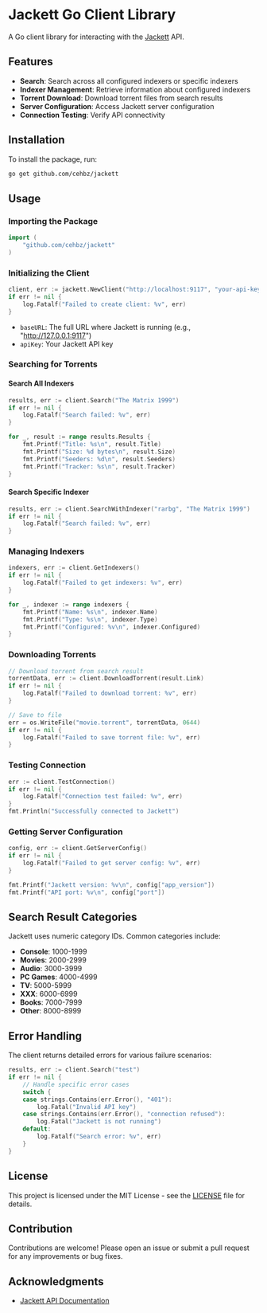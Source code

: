 # Jackett Go Client Library

A Go client library for interacting with the [Jackett](https://github.com/Jackett/Jackett) API.

## Features

- **Search**: Search across all configured indexers or specific indexers
- **Indexer Management**: Retrieve information about configured indexers
- **Torrent Download**: Download torrent files from search results
- **Server Configuration**: Access Jackett server configuration
- **Connection Testing**: Verify API connectivity

## Installation

To install the package, run:

```bash
go get github.com/cehbz/jackett
```

## Usage

### Importing the Package

```go
import (
    "github.com/cehbz/jackett"
)
```

### Initializing the Client

```go
client, err := jackett.NewClient("http://localhost:9117", "your-api-key")
if err != nil {
    log.Fatalf("Failed to create client: %v", err)
}
```

- `baseURL`: The full URL where Jackett is running (e.g., "http://127.0.0.1:9117")
- `apiKey`: Your Jackett API key

### Searching for Torrents

#### Search All Indexers
```go
results, err := client.Search("The Matrix 1999")
if err != nil {
    log.Fatalf("Search failed: %v", err)
}

for _, result := range results.Results {
    fmt.Printf("Title: %s\n", result.Title)
    fmt.Printf("Size: %d bytes\n", result.Size)
    fmt.Printf("Seeders: %d\n", result.Seeders)
    fmt.Printf("Tracker: %s\n", result.Tracker)
}
```

#### Search Specific Indexer
```go
results, err := client.SearchWithIndexer("rarbg", "The Matrix 1999")
if err != nil {
    log.Fatalf("Search failed: %v", err)
}
```

### Managing Indexers

```go
indexers, err := client.GetIndexers()
if err != nil {
    log.Fatalf("Failed to get indexers: %v", err)
}

for _, indexer := range indexers {
    fmt.Printf("Name: %s\n", indexer.Name)
    fmt.Printf("Type: %s\n", indexer.Type)
    fmt.Printf("Configured: %v\n", indexer.Configured)
}
```

### Downloading Torrents

```go
// Download torrent from search result
torrentData, err := client.DownloadTorrent(result.Link)
if err != nil {
    log.Fatalf("Failed to download torrent: %v", err)
}

// Save to file
err = os.WriteFile("movie.torrent", torrentData, 0644)
if err != nil {
    log.Fatalf("Failed to save torrent file: %v", err)
}
```

### Testing Connection

```go
err := client.TestConnection()
if err != nil {
    log.Fatalf("Connection test failed: %v", err)
}
fmt.Println("Successfully connected to Jackett")
```

### Getting Server Configuration

```go
config, err := client.GetServerConfig()
if err != nil {
    log.Fatalf("Failed to get server config: %v", err)
}

fmt.Printf("Jackett version: %v\n", config["app_version"])
fmt.Printf("API port: %v\n", config["port"])
```

## Search Result Categories

Jackett uses numeric category IDs. Common categories include:

- **Console**: 1000-1999
- **Movies**: 2000-2999
- **Audio**: 3000-3999
- **PC Games**: 4000-4999
- **TV**: 5000-5999
- **XXX**: 6000-6999
- **Books**: 7000-7999
- **Other**: 8000-8999

## Error Handling

The client returns detailed errors for various failure scenarios:

```go
results, err := client.Search("test")
if err != nil {
    // Handle specific error cases
    switch {
    case strings.Contains(err.Error(), "401"):
        log.Fatal("Invalid API key")
    case strings.Contains(err.Error(), "connection refused"):
        log.Fatal("Jackett is not running")
    default:
        log.Fatalf("Search error: %v", err)
    }
}
```

## License

This project is licensed under the MIT License - see the [LICENSE](LICENSE) file for details.

## Contribution

Contributions are welcome! Please open an issue or submit a pull request for any improvements or bug fixes.

## Acknowledgments

- [Jackett API Documentation](https://github.com/Jackett/Jackett/wiki/Jackett-API)
